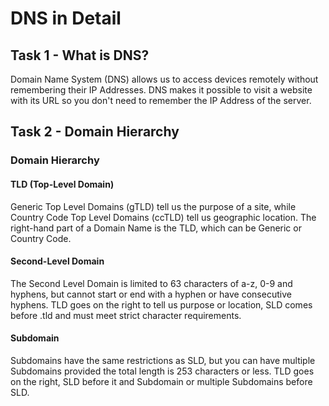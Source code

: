 # DNS in Detail

## Task 1 - What is DNS?

Domain Name System (DNS) allows us to access devices remotely without remembering their IP Addresses.
DNS makes it possible to visit a website with its URL so you don't need to remember the IP Address of the server.

## Task 2 - Domain Hierarchy

### Domain Hierarchy

#### TLD (Top-Level Domain)

Generic Top Level Domains (gTLD) tell us the purpose of a site, while Country Code Top Level Domains (ccTLD) tell us geographic location.
The right-hand part of a Domain Name is the TLD, which can be Generic or Country Code.

#### Second-Level Domain

The Second Level Domain is limited to 63 characters of a-z, 0-9 and hyphens, but cannot start or end with a hyphen or have consecutive hyphens.
TLD goes on the right to tell us purpose or location, SLD comes before .tld and must meet strict character requirements.

#### Subdomain

Subdomains have the same restrictions as SLD, but you can have multiple Subdomains provided the total length is 253 characters or less.
TLD goes on the right, SLD before it and Subdomain or multiple Subdomains before SLD.